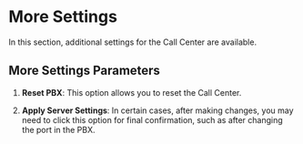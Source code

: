 # More Settings

In this section, additional settings for the Call Center are available.

## More Settings Parameters

1. **Reset PBX**: This option allows you to reset the Call Center.

2. **Apply Server Settings**: In certain cases, after making changes, you may need to click this option for final confirmation, such as after changing the port in the PBX.